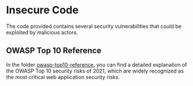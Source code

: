 # Insecure Code

The code provided contains several security vulnerabilities that could be exploited by malicious actors.

## OWASP Top 10 Reference

In the folder [owasp-top10-reference](owasp-top10-reference), you can find a detailed explanation of the OWASP Top 10
security risks of 2021, which are widely recognized as the most critical web application security risks.
